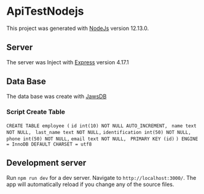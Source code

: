 # ApiTestNodejs

This project was generated with [NodeJs](https://nodejs.org/es/) version 12.13.0.

## Server

The server was Inject with [Express](https://expressjs.com/es/) version 4.17.1

## Data Base

The data base was create with [JawsDB](https://elements.heroku.com/addons/jawsdb)

### Script Create Table

`CREATE TABLE employee (`
   ` id int(10) NOT NULL AUTO_INCREMENT, `
  `  name text NOT NULL, `
  `  last_name text NOT NULL, `
   ` identification int(50) NOT NULL, `
   ` phone int(50) NOT NULL, `
   ` email text NOT NULL, `
   ` PRIMARY KEY (id)`
`) ENGINE = InnoDB DEFAULT CHARSET = utf8`


## Development server

Run `npm run dev` for a dev server. Navigate to `http://localhost:3000/`. The app will automatically reload if you change any of the source files.


